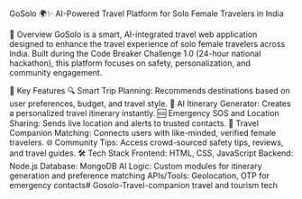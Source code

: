 GoSolo 🌍✨
AI-Powered Travel Platform for Solo Female Travelers in India

🚀 Overview
GoSolo is a smart, AI-integrated travel web application designed to enhance the travel experience of solo female travelers across India. Built during the Code Breaker Challenge 1.0 (24-hour national hackathon), this platform focuses on safety, personalization, and community engagement.

🎯 Key Features
🔍 Smart Trip Planning: Recommends destinations based on user preferences, budget, and travel style.
🧠 AI Itinerary Generator: Creates a personalized travel itinerary instantly.
🆘 Emergency SOS and Location Sharing: Sends live location and alerts to trusted contacts.
🤝 Travel Companion Matching: Connects users with like-minded, verified female travelers.
🌐 Community Tips: Access crowd-sourced safety tips, reviews, and travel guides.
🛠️ Tech Stack
Frontend: HTML, CSS, JavaScript
Backend: Node.js
Database: MongoDB
AI Logic: Custom modules for itinerary generation and preference matching
APIs/Tools: Geolocation, OTP for emergency contacts# Gosolo-Travel-companion
travel and tourism tech

